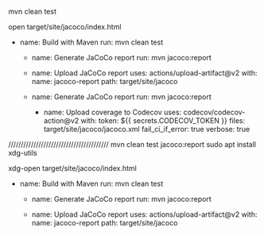 mvn clean test

open target/site/jacoco/index.html

- name: Build with Maven
      run: mvn clean test

    - name: Generate JaCoCo report
      run: mvn jacoco:report

    - name: Upload JaCoCo report
      uses: actions/upload-artifact@v2
      with:
        name: jacoco-report
        path: target/site/jacoco

  - name: Generate JaCoCo report
      run: mvn jacoco:report

    - name: Upload coverage to Codecov
      uses: codecov/codecov-action@v2
      with:
        token: ${{ secrets.CODECOV_TOKEN }}
        files: target/site/jacoco/jacoco.xml
        fail_ci_if_error: true
        verbose: true


////////////////////////////////////////
      mvn clean test jacoco:report
sudo apt install xdg-utils

xdg-open target/site/jacoco/index.html

- name: Build with Maven
      run: mvn clean test

    - name: Generate JaCoCo report
      run: mvn jacoco:report

    - name: Upload JaCoCo report
      uses: actions/upload-artifact@v2
      with:
        name: jacoco-report
        path: target/site/jacoco
